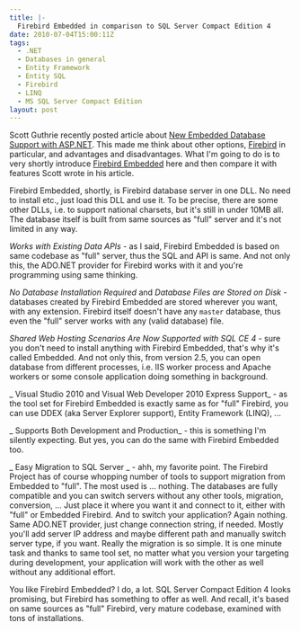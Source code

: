 ```yaml
---
title: |-
  Firebird Embedded in comparison to SQL Server Compact Edition 4
date: 2010-07-04T15:00:11Z
tags:
  - .NET
  - Databases in general
  - Entity Framework
  - Entity SQL
  - Firebird
  - LINQ
  - MS SQL Server Compact Edition
layout: post
---
```

Scott Guthrie recently posted article about [New Embedded Database Support with ASP.NET][1]. This made me think about other options, [Firebird][2] in particular, and advantages and disadvantages. What I'm going to do is to very shortly introduce [Firebird Embedded][3] here and then compare it with features Scott wrote in his article.

Firebird Embedded, shortly, is Firebird database server in one DLL. No need to install etc., just load this DLL and use it. To be precise, there are some other DLLs, i.e. to support national charsets, but it's still in under 10MB all. The database itself is built from same sources as "full" server and it's not limited in any way.

_Works with Existing Data APIs_ - as I said, Firebird Embedded is based on same codebase as "full" server, thus the SQL and API is same. And not only this, the ADO.NET provider for Firebird works with it and you're programming using same thinking.

_No Database Installation Required_ and _Database Files are Stored on Disk_ - databases created by Firebird Embedded are stored wherever you want, with any extension. Firebird itself doesn't have any `master` database, thus even the "full" server works with any (valid database) file.

_Shared Web Hosting Scenarios Are Now Supported with SQL CE 4_ - sure you don't need to install anything with Firebird Embedded, that's why it's called Embedded. And not only this, from version 2.5, you can open database from different processes, i.e. IIS worker process and Apache workers or some console application doing something in background.

_ Visual Studio 2010 and Visual Web Developer 2010 Express Support_ - as the tool set for Firebird Embedded is exactly same as for "full" Firebird, you can use DDEX (aka Server Explorer support), Entity Framework (LINQ), ...

_ Supports Both Development and Production_ - this is something I'm silently expecting. But yes, you can do the same with Firebird Embedded too.

_ Easy Migration to SQL Server _ - ahh, my favorite point. The Firebird Project has of course whopping number of tools to support migration from Embedded to "full". The most used is … nothing. The databases are fully compatible and you can switch servers without any other tools, migration, conversion, … Just place it where you want it and connect to it, either with "full" or Embedded Firebird. And to switch your application? Again nothing. Same ADO.NET provider, just change connection string, if needed. Mostly you'll add server IP address and maybe different path and manually switch server type, if you want. Really the migration is so simple. It is one minute task and thanks to same tool set, no matter what you version your targeting during development, your application will work with the other as well without any additional effort.

You like Firebird Embedded? I do, a lot. SQL Server Compact Edition 4 looks promising, but Firebird has something to offer as well. And recall, it's based on same sources as "full" Firebird, very mature codebase, examined with tons of installations.

[1]: http://weblogs.asp.net/scottgu/archive/2010/06/30/new-embedded-database-support-with-asp-net.aspx
[2]: http://www.firebirdsql.org
[3]: http://www.firebirdsql.org/manual/fbmetasecur-embedded.html